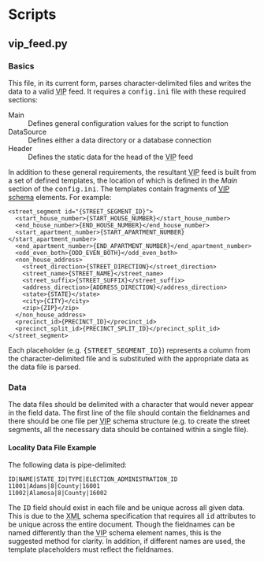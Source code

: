 # Scripts

## vip_feed.py

### Basics

This file, in its current form, parses character-delimited files and writes the data to a valid <acronym title="Voting Information Project">VIP</acronym> feed. It requires a <tt>config.ini</tt> file with these required sections:

<dl>
  <dt>Main</dt>
  <dd>Defines general configuration values for the script to function</dd>
  <dt>DataSource</dt>
  <dd>Defines either a data directory or a database connection</dd>
  <dt>Header</dt>
  <dd>Defines the static data for the head of the <acronym title="Voting Information Project">VIP</acronym> feed</dd>
</dl>

In addition to these general requirements, the resultant <acronym title="Voting Information Project">VIP</acronym> feed is built from a set of defined templates, the location of which is defined in the _Main_ section of the <tt>config.ini</tt>. The templates contain fragments of [<acronym title="Voting Information Project">VIP</acronym> schema](http://code.google.com/p/election-info-standard/downloads/list "Voting Information Project Downloads Page") elements. For example:

    <street_segment id="{STREET_SEGMENT_ID}">
      <start_house_number>{START_HOUSE_NUMBER}</start_house_number>
      <end_house_number>{END_HOUSE_NUMBER}</end_house_number>
      <start_apartment_number>{START_APARTMENT_NUMBER}</start_apartment_number>
      <end_apartment_number>{END_APARTMENT_NUMBER}</end_apartment_number>
      <odd_even_both>{ODD_EVEN_BOTH}</odd_even_both>
      <non_house_address>
        <street_direction>{STREET_DIRECTION}</street_direction>
        <street_name>{STREET_NAME}</street_name>
        <street_suffix>{STREET_SUFFIX}</street_suffix>
        <address_direction>{ADDRESS_DIRECTION}</address_direction>
        <state>{STATE}</state>
        <city>{CITY}</city>
        <zip>{ZIP}</zip>
      </non_house_address>
      <precinct_id>{PRECINCT_ID}</precinct_id>
      <precinct_split_id>{PRECINCT_SPLIT_ID}</precinct_split_id>
    </street_segment>

Each placeholder (e.g. <tt>{STREET_SEGMENT_ID}</tt>) represents a column from the character-delimited file and is substituted with the appropriate data as the data file is parsed.

### Data

The data files should be delimited with a character that would never appear in the field data. The first line of the file should contain the fieldnames and there should be one file per <acronym title="Voting Information Project">VIP</acronym> schema structure (e.g. to create the street segments, all the necessary data should be contained within a single file).

#### Locality Data File Example

The following data is pipe-delimited:

    ID|NAME|STATE_ID|TYPE|ELECTION_ADMINISTRATION_ID
    11001|Adams|8|County|16001
    11002|Alamosa|8|County|16002

The <tt>ID</tt> field should exist in each file and be unique across all given data. This is due to the <acronym title="eXtensible Markup Language">XML</acronym> schema specification that requires all <tt>id</tt> attributes to be unique across the entire document. Though the fieldnames can be named differently than the <acronym title="Voting Information Project">VIP</acronym> schema element names, this is the suggested method for clarity. In addition, if different names are used, the template placeholders must reflect the fieldnames.